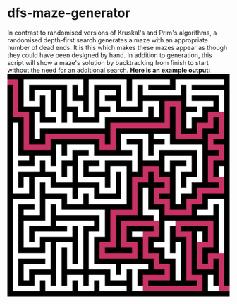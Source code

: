 # dfs-maze-generator
In contrast to randomised versions of Kruskal's and Prim's algorithms, a randomised depth-first search generates a maze with an appropriate number of dead ends. It is this which makes these mazes appear as though they could have been designed by hand. In addition to generation, this script will show a maze's solution by backtracking from finish to start without the need for an additional search. **Here is an example output:**
<img src="images/example.png">
